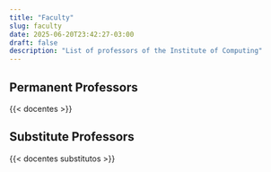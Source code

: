 ```yaml
---
title: "Faculty"
slug: faculty
date: 2025-06-20T23:42:27-03:00
draft: false
description: "List of professors of the Institute of Computing"
---
```


## Permanent Professors

{{< docentes >}}

## Substitute Professors

{{< docentes substitutos >}}



